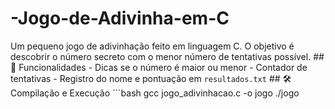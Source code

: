 # -Jogo-de-Adivinha-em-C
Um pequeno jogo de adivinhação feito em linguagem C.   O objetivo é descobrir o número secreto com o menor número de tentativas possível.  ## 🧩 Funcionalidades - Dicas se o número é maior ou menor - Contador de tentativas - Registro do nome e pontuação em `resultados.txt`  ## 🛠️ Compilação e Execução  ```bash gcc jogo_adivinhacao.c -o jogo ./jogo
